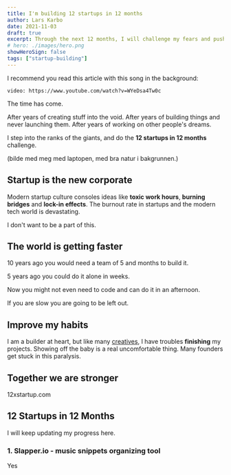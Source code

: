 ```yaml
---
title: I'm building 12 startups in 12 months
author: Lars Karbo
date: 2021-11-03
draft: true
excerpt: Through the next 12 months, I will challenge my fears and push my limits. I will create 1 startup every month.
# hero: ./images/hero.png
showHeroSign: false
tags: ["startup-building"]
---
```



I recommend you read this article with this song in the background:

<!-- <iframe width="100%" height="52" src="https://embed.song.link/?url=https%3A%2F%2Fsong.link%2Fs%2F5avVpUakfMHD6qGpaH26CF&theme=light" frameborder="0" allowfullscreen sandbox="allow-same-origin allow-scripts allow-presentation allow-popups allow-popups-to-escape-sandbox"></iframe> -->

`video: https://www.youtube.com/watch?v=WYeDsa4Tw0c`

The time has come.

After years of creating stuff into the void. After years of building things and never launching them. After years of working on other people's dreams.

I step into the ranks of the giants, and do the **12 startups in 12 months** challenge.

(bilde med meg med laptopen, med bra natur i bakgrunnen.)

## Startup is the new corporate

Modern startup culture consoles ideas like **toxic work hours**, **burning bridges** and **lock-in effects**. The burnout rate in startups and the modern tech world is devastating.

I don't want to be a part of this.

## The world is getting faster

10 years ago you would need a team of 5 and months to build it.

5 years ago you could do it alone in weeks.

Now you might not even need to code and can do it in an afternoon.

If you are slow you are going to be left out.

## Improve my habits

I am a builder at heart, but like many [creatives](https://customercontactadvisor.blr.com/marketing/4-reasons-creative-people-struggle-to-finish-projects/), I have troubles **finishing** my projects. Showing off the baby is a real uncomfortable thing. Many founders get stuck in this paralysis.


## Together we are stronger

12xstartup.com

## 12 Startups in 12 Months

I will keep updating my progress here.

### 1. Slapper.io - music snippets organizing tool

Yes